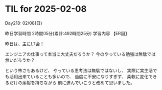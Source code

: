 # TIL for 2025-02-08
Day218: 02/08(日)

昨日学習時間 2時間05分(累計:492時間25分)
学習内容 【ER図】

昨日は、主にLT会！

エンジニアの仕事って本当に大丈夫だろうか？
今のやっている勉強は無駄では無いだろうか？

という怖さもあるけど、
やっている思考法は無駄ではないし、
実際に実生活でも活用出来ていることも多いので、
過度に不安になりすぎず、
柔軟に変化できるだけの余裕を持ちながら
前に進んでいこうと改めて思いました。